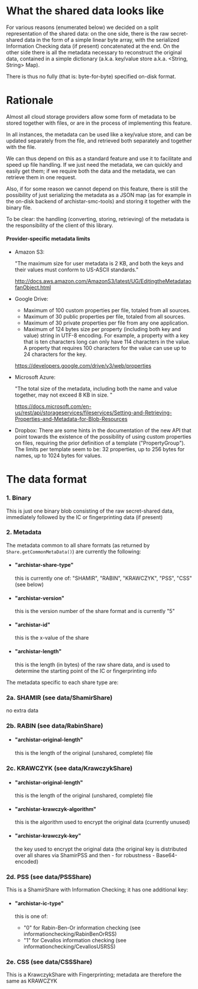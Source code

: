 # What the shared data looks like

For various reasons (enumerated below) we decided on a split representation
of the shared data: on the one side, there is the raw secret-shared data
in the form of a simple linear byte array, with the serialized Information
Checking data (if present) concatenated at the end. On the other side there
is all the metadata necessary to reconstruct the original data, contained in
a simple dictionary (a.k.a. key/value store a.k.a. <String, String> Map).

There is thus no fully (that is: byte-for-byte) specified on-disk format.

# Rationale

Almost all cloud storage providers allow some form of metadata to be stored
together with files, or are in the process of implementing this feature.

In all instances, the metadata can be used like a key/value store, and can
be updated separately from the file, and retrieved both separately and together
with the file.

We can thus depend on this as a standard feature and use it to facilitate and
speed up file handling. If we just need the metadata, we can quickly and easily
get them; if we require both the data and the metadata, we can retrieve them
in one request.

Also, if for some reason we cannot depend on this feature, there is still
the possibility of just serializing the metadata as a JSON map (as for
example in the on-disk backend of archistar-smc-tools) and storing it together
with the binary file.

To be clear: the handling (converting, storing, retrieving) of the metadata
is the responsibility of the client of this library.

#### Provider-specific metadata limits

* Amazon S3:

    "The maximum size for user metadata is 2 KB, and both the keys and their
    values must conform to US-ASCII standards."

    http://docs.aws.amazon.com/AmazonS3/latest/UG/EditingtheMetadataofanObject.html

* Google Drive:

    * Maximum of 100 custom properties per file, totaled from all sources.
    * Maximum of 30 public properties per file, totaled from all sources.
    * Maximum of 30 private properties per file from any one application.
    * Maximum of 124 bytes size per property (including both key and value)
    string in UTF-8 encoding. For example, a property with a key that is
    ten characters long can only have 114 characters in the value. A property
    that requires 100 characters for the value can use up to 24 characters
    for the key.

    https://developers.google.com/drive/v3/web/properties

* Microsoft Azure:

    "The total size of the metadata, including both the name and value
    together, may not exceed 8 KB in size. "

    https://docs.microsoft.com/en-us/rest/api/storageservices/fileservices/Setting-and-Retrieving-Properties-and-Metadata-for-Blob-Resources

* Dropbox: There are some hints in the documentation of the new API that point
towards the existence of the possibility of using custom properties on files,
requiring the prior definition of a template ("PropertyGroup"). The limits per
template seem to be: 32 properties, up to 256 bytes for names, up to 1024 bytes
for values.

# The data format

### 1. Binary

This is just one binary blob consisting of the raw secret-shared data,
immediately followed by the IC or fingerprinting data (if present)

### 2. Metadata

The metadata common to all share formats (as returned by
`Share.getCommonMetaData()`) are currently the following:

* #### "archistar-share-type"

    this is currently one of: "SHAMIR", "RABIN", "KRAWCZYK",
    "PSS", "CSS" (see below)

* #### "archistar-version"

    this is the version number of the share format and is
    currently "5"

* #### "archistar-id"

    this is the x-value of the share

* #### "archistar-length"

    this is the length (in bytes) of the raw share data, and is used
    to determine the starting point of the IC or fingerprinting info

The metadata specific to each share type are:

### 2a. SHAMIR (see data/ShamirShare)

no extra data

### 2b. RABIN (see data/RabinShare)

* #### "archistar-original-length"

   this is the length of the original (unshared, complete) file

### 2c. KRAWCZYK (see data/KrawczykShare)

* #### "archistar-original-length"

    this is the length of the original (unshared, complete) file

* #### "archistar-krawczyk-algorithm"

    this is the algorithm used to encrypt the original data
    (currently unused)
        
* #### "archistar-krawczyk-key"
    
    the key used to encrypt the original data
    (the original key is distributed over all shares via ShamirPSS
    and then - for robustness - Base64-encoded)
        
### 2d. PSS (see data/PSSShare)

This is a ShamirShare with Information Checking; it has one additional key:

* #### "archistar-ic-type"

    this is one of:
    * "0" for Rabin-Ben-Or information checking (see informationchecking/RabinBenOrRSS)
    * "1" for Cevallos information checking (see informationchecking/CevallosUSRSS)

### 2e. CSS (see data/CSSShare)

This is a KrawczykShare with Fingerprinting; metadata are therefore the same as KRAWCZYK
